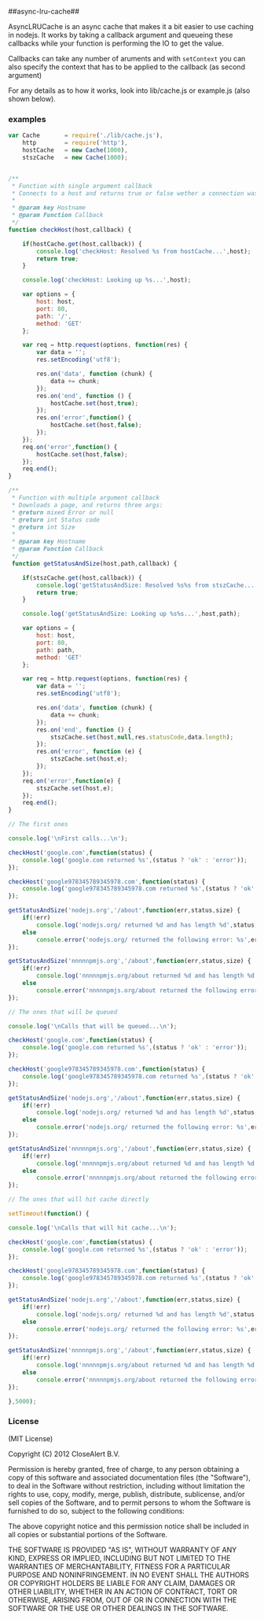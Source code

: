 ##async-lru-cache##

AsyncLRUCache is an async cache that makes it a bit easier to use caching in nodejs. It works by taking a callback argument and queueing these callbacks while your function is performing the IO to get the value.

Callbacks can take any number of aruments and with `setContext` you can also specify the context that has to be applied to the callback (as second argument)

For any details as to how it works, look into lib/cache.js or example.js (also shown below).

### examples ###

```javascript
var Cache		= require('./lib/cache.js'),
	http		= require('http'),
	hostCache	= new Cache(1000),
	stszCache	= new Cache(1000);


/**
 * Function with single argument callback
 * Connects to a host and returns true or false wether a connection was made
 *
 * @param key Hostname
 * @param Function Callback
 */
function checkHost(host,callback) {

	if(hostCache.get(host,callback)) {
		console.log('checkHost: Resolved %s from hostCache...',host);
		return true;
	}

	console.log('checkHost: Looking up %s...',host);

	var options = {
		host: host,
		port: 80,
		path: '/',
		method: 'GET'
	};

	var req = http.request(options, function(res) {
		var data = '';
		res.setEncoding('utf8');

		res.on('data', function (chunk) {
			data += chunk;
		});
		res.on('end', function () {
			hostCache.set(host,true);
		});
		res.on('error',function() {
			hostCache.set(host,false);
		});
	});
	req.on('error',function() {
		hostCache.set(host,false);
	});
	req.end();
}

/**
 * Function with multiple argument callback
 * Downloads a page, and returns three args:
 * @return mixed Error or null
 * @return int Status code
 * @return int Size
 *
 * @param key Hostname
 * @param Function Callback
 */
 function getStatusAndSize(host,path,callback) {

	if(stszCache.get(host,callback)) {
		console.log('getStatusAndSize: Resolved %s%s from stszCache...',host,path);
		return true;
	}

	console.log('getStatusAndSize: Looking up %s%s...',host,path);

	var options = {
		host: host,
		port: 80,
		path: path,
		method: 'GET'
	};

	var req = http.request(options, function(res) {
		var data = '';
		res.setEncoding('utf8');

		res.on('data', function (chunk) {
			data += chunk;
		});
		res.on('end', function () {
			stszCache.set(host,null,res.statusCode,data.length);
		});
		res.on('error', function (e) {
			stszCache.set(host,e);
		});
	});
	req.on('error',function(e) {
		stszCache.set(host,e);
	});
	req.end();
}

// The first ones

console.log('\nFirst calls...\n');

checkHost('google.com',function(status) {
	console.log('google.com returned %s',(status ? 'ok' : 'error'));
});

checkHost('google978345789345978.com',function(status) {
	console.log('google978345789345978.com returned %s',(status ? 'ok' : 'error'));
});

getStatusAndSize('nodejs.org','/about',function(err,status,size) {
	if(!err)
		console.log('nodejs.org/ returned %d and has length %d',status,size);
	else
		console.error('nodejs.org/ returned the following error: %s',err);
});

getStatusAndSize('nnnnnpmjs.org','/about',function(err,status,size) {
	if(!err)
		console.log('nnnnnpmjs.org/about returned %d and has length %d',status,size);
	else
		console.error('nnnnnpmjs.org/about returned the following error: %s',err);
});

// The ones that will be queued

console.log('\nCalls that will be queued...\n');

checkHost('google.com',function(status) {
	console.log('google.com returned %s',(status ? 'ok' : 'error'));
});

checkHost('google978345789345978.com',function(status) {
	console.log('google978345789345978.com returned %s',(status ? 'ok' : 'error'));
});

getStatusAndSize('nodejs.org','/about',function(err,status,size) {
	if(!err)
		console.log('nodejs.org/ returned %d and has length %d',status,size);
	else
		console.error('nodejs.org/ returned the following error: %s',err);
});

getStatusAndSize('nnnnnpmjs.org','/about',function(err,status,size) {
	if(!err)
		console.log('nnnnnpmjs.org/about returned %d and has length %d',status,size);
	else
		console.error('nnnnnpmjs.org/about returned the following error: %s',err);
});

// The ones that will hit cache directly

setTimeout(function() {

console.log('\nCalls that will hit cache...\n');

checkHost('google.com',function(status) {
	console.log('google.com returned %s',(status ? 'ok' : 'error'));
});

checkHost('google978345789345978.com',function(status) {
	console.log('google978345789345978.com returned %s',(status ? 'ok' : 'error'));
});

getStatusAndSize('nodejs.org','/about',function(err,status,size) {
	if(!err)
		console.log('nodejs.org/ returned %d and has length %d',status,size);
	else
		console.error('nodejs.org/ returned the following error: %s',err);
});

getStatusAndSize('nnnnnpmjs.org','/about',function(err,status,size) {
	if(!err)
		console.log('nnnnnpmjs.org/about returned %d and has length %d',status,size);
	else
		console.error('nnnnnpmjs.org/about returned the following error: %s',err);
});

},5000);
```

### License ###

(MIT License)

Copyright (C) 2012 CloseAlert B.V.

Permission is hereby granted, free of charge, to any person obtaining a copy of this software and associated documentation files (the "Software"), to deal in the Software without restriction, including without limitation the rights to use, copy, modify, merge, publish, distribute, sublicense, and/or sell copies of the Software, and to permit persons to whom the Software is furnished to do so, subject to the following conditions:

The above copyright notice and this permission notice shall be included in all copies or substantial portions of the Software.

THE SOFTWARE IS PROVIDED "AS IS", WITHOUT WARRANTY OF ANY KIND, EXPRESS OR IMPLIED, INCLUDING BUT NOT LIMITED TO THE WARRANTIES OF MERCHANTABILITY, FITNESS FOR A PARTICULAR PURPOSE AND NONINFRINGEMENT. IN NO EVENT SHALL THE AUTHORS OR COPYRIGHT HOLDERS BE LIABLE FOR ANY CLAIM, DAMAGES OR OTHER LIABILITY, WHETHER IN AN ACTION OF CONTRACT, TORT OR OTHERWISE, ARISING FROM, OUT OF OR IN CONNECTION WITH THE SOFTWARE OR THE USE OR OTHER DEALINGS IN THE SOFTWARE.